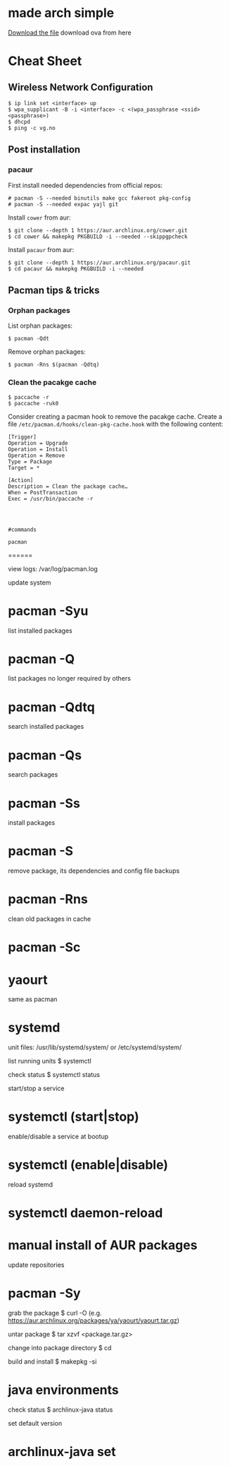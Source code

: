 # made arch simple

[Download the file](https://drive.google.com/file/d/1HueKhKpZu73Xjdsq7_8sBwA4LYCAGggO/view?usp=sharing)  download ova from here


# Cheat Sheet

## Wireless Network Configuration

    $ ip link set <interface> up
    $ wpa_supplicant -B -i <interface> -c <(wpa_passphrase <ssid> <passphrase>)
    $ dhcpd
    $ ping -c vg.no


## Post installation

### pacaur

First install needed dependencies from official repos:

    # pacman -S --needed binutils make gcc fakeroot pkg-config
    # pacman -S --needed expac yajl git

Install `cower` from aur:

    $ git clone --depth 1 https://aur.archlinux.org/cower.git
    $ cd cower && makepkg PKGBUILD -i --needed --skippgpcheck

Install `pacaur` from aur:

    $ git clone --depth 1 https://aur.archlinux.org/pacaur.git
    $ cd pacaur && makepkg PKGBUILD -i --needed


## Pacman tips & tricks

### Orphan packages

List orphan packages:

    $ pacman -Qdt

Remove orphan packages:

    $ pacman -Rns $(pacman -Qdtq)


### Clean the pacakge cache

    $ paccache -r
    $ paccache -ruk0

Consider creating a pacman hook to remove the pacakge cache. Create a file
`/etc/pacman.d/hooks/clean-pkg-cache.hook` with the following content:

    [Trigger]
    Operation = Upgrade
    Operation = Install
    Operation = Remove
    Type = Package
    Target = *

    [Action]
    Description = Clean the package cache…
    When = PostTransaction
    Exec = /usr/bin/paccache -r
    
    
    
    
    #commands
    
    pacman
======

view logs: /var/log/pacman.log

update system
# pacman -Syu

list installed packages
# pacman -Q

list packages no longer required by others
# pacman -Qdtq

search installed packages
# pacman -Qs <name>

search packages
# pacman -Ss <name>

install packages
# pacman -S <name>

remove package, its dependencies and config file backups
# pacman -Rns <name>

clean old packages in cache
# pacman -Sc

yaourt
======

same as pacman

systemd
=======

unit files: /usr/lib/systemd/system/ or /etc/systemd/system/

list running units
$ systemctl

check status
$ systemctl status <unit>

start/stop a service
# systemctl (start|stop) <unit>

enable/disable a service at bootup
# systemctl (enable|disable) <unit>

reload systemd
# systemctl daemon-reload

manual install of AUR packages
==============================

update repositories
# pacman -Sy

grab the package
$ curl -O <url> (e.g. https://aur.archlinux.org/packages/ya/yaourt/yaourt.tar.gz)

untar package
$ tar xzvf <package.tar.gz>

change into package directory
$ cd <package>

build and install
$ makepkg -si

java environments
=================

check status
$ archlinux-java status

set default version
# archlinux-java set <version>
